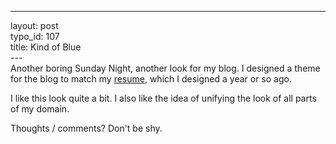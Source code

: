 ------------------------------------------------------------------------

layout: post\
typo\_id: 107\
title: Kind of Blue\
---\
Another boring Sunday Night, another look for my blog. I designed a
theme for the blog to match my [resume](http://resume.jnewland.com),
which I designed a year or so ago.

I like this look quite a bit. I also like the idea of unifying the look
of all parts of my domain.

Thoughts / comments? Don't be shy.
